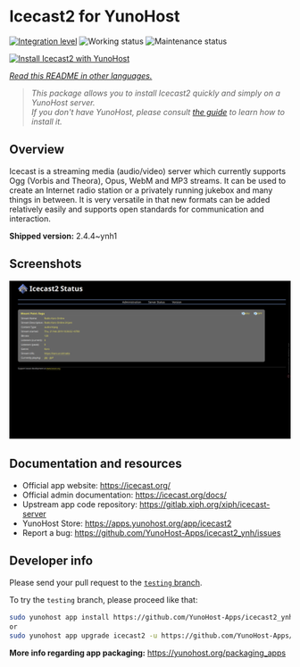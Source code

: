 <!--
N.B.: This README was automatically generated by <https://github.com/YunoHost/apps/tree/master/tools/readme_generator>
It shall NOT be edited by hand.
-->

# Icecast2 for YunoHost

[![Integration level](https://dash.yunohost.org/integration/icecast2.svg)](https://ci-apps.yunohost.org/ci/apps/icecast2/) ![Working status](https://ci-apps.yunohost.org/ci/badges/icecast2.status.svg) ![Maintenance status](https://ci-apps.yunohost.org/ci/badges/icecast2.maintain.svg)

[![Install Icecast2 with YunoHost](https://install-app.yunohost.org/install-with-yunohost.svg)](https://install-app.yunohost.org/?app=icecast2)

*[Read this README in other languages.](./ALL_README.md)*

> *This package allows you to install Icecast2 quickly and simply on a YunoHost server.*  
> *If you don't have YunoHost, please consult [the guide](https://yunohost.org/install) to learn how to install it.*

## Overview

Icecast is a streaming media (audio/video) server which currently supports Ogg (Vorbis and Theora), Opus, WebM and MP3 streams.
It can be used to create an Internet radio station or a privately running jukebox and many things in between. It is very versatile in that new formats can be added relatively easily and supports open standards for communication and interaction.


**Shipped version:** 2.4.4~ynh1

## Screenshots

![Screenshot of Icecast2](./doc/screenshots/screenshot.png)

## Documentation and resources

- Official app website: <https://icecast.org/>
- Official admin documentation: <https://icecast.org/docs/>
- Upstream app code repository: <https://gitlab.xiph.org/xiph/icecast-server>
- YunoHost Store: <https://apps.yunohost.org/app/icecast2>
- Report a bug: <https://github.com/YunoHost-Apps/icecast2_ynh/issues>

## Developer info

Please send your pull request to the [`testing` branch](https://github.com/YunoHost-Apps/icecast2_ynh/tree/testing).

To try the `testing` branch, please proceed like that:

```bash
sudo yunohost app install https://github.com/YunoHost-Apps/icecast2_ynh/tree/testing --debug
or
sudo yunohost app upgrade icecast2 -u https://github.com/YunoHost-Apps/icecast2_ynh/tree/testing --debug
```

**More info regarding app packaging:** <https://yunohost.org/packaging_apps>
